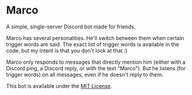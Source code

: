 
# Marco

A simple, single-server Discord bot made for friends.

Marco has several personalities. He'll switch between them when
certain trigger words are said. The exact list of trigger words is
available in the code, but my intent is that you don't look at that :)

Marco only responds to messages that directly mention him (either with
a Discord ping, a Discord reply, or with the text "Marco"). But he
listens (for trigger words) on all messages, even if he doesn't reply
to them.

This bot is available under the [MIT License](LICENSE.txt).
